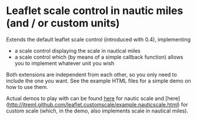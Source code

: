 Leaflet scale control in nautic miles (and / or custom units)
=============================================================

Extends the default leaflet scale control (introduced with 0.4), implementing
- a scale control displaying the scale in nautical miles
- a scale control which (by means of a simple callback function) allows you to implement whatever unit you wish

Both extensions are independent from each other, so you only need to include the one you want. See the example HTML files for a simple demo on how to use them.

Actual demos to play with can be found [here](http://jtreml.github.com/leaflet.customscale/example.customscale.html) for nautic scale and [here] (http://jtreml.github.com/leaflet.customscale/example.nauticscale.html) for custom scale (which, in the demo, also implements scale in nautical miles).
